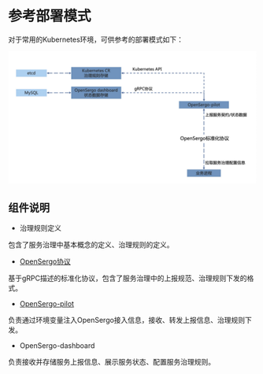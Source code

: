 # 参考部署模式

对于常用的Kubernetes环境，可供参考的部署模式如下：

![](./images/overview.png)

## 组件说明

* 治理规则定义

包含了服务治理中基本概念的定义、治理规则的定义。

* [OpenSergo协议](./opensergo-protocol.md)

基于gRPC描述的标准化协议，包含了服务治理中的上报规范、治理规则下发的格式。

* [OpenSergo-pilot](./pilot.md)

负责通过环境变量注入OpenSergo接入信息，接收、转发上报信息、治理规则下发。

* OpenSergo-dashboard

负责接收并存储服务上报信息、展示服务状态、配置服务治理规则。
